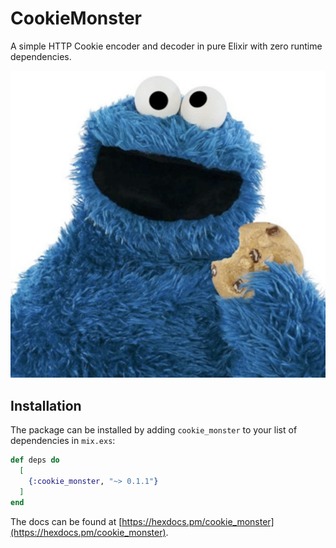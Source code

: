# CookieMonster

A simple HTTP Cookie encoder and decoder in pure Elixir with zero runtime dependencies.

![cookie monster](img/cookie_monster.jpg)

## Installation

The package can be installed by adding `cookie_monster` to your list of
dependencies in `mix.exs`:

```elixir
def deps do
  [
    {:cookie_monster, "~> 0.1.1"}
  ]
end
```

The docs can be found at [https://hexdocs.pm/cookie_monster](https://hexdocs.pm/cookie_monster).

